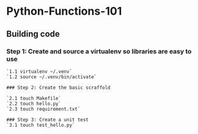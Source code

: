 # Python-Functions-101


## Building code

### Step 1: Create and source a virtualenv so libraries are easy to use
```
`1.1 virtualenv ~/.venv`
`1.2 source ~/.venv/bin/activate`

### Step 2: Create the basic scraffold

`2.1 touch Makefile`
`2.2 touch hello.py`
`2.3 touch requirement.txt`

### Step 3: Create a unit test
`3.1 touch test_hello.py`

```
  
